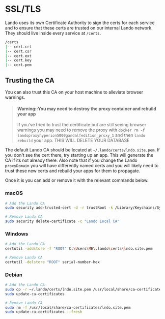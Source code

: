 SSL/TLS
=======

Lando uses its own Certificate Authority to sign the certs for each service and to ensure that these certs are trusted on our internal Lando network. They should live inside every service at `/certs`.

```bash
/certs
|-- cert.crt
|-- cert.csr
|-- cert.ext
|-- cert.key
|-- cert.pem
```

Trusting the CA
---------------

You can also trust this CA on your host machine to alleviate browser warnings.

> #### Warning::You may need to destroy the proxy container and rebuild your app
>
> If you've tried to trust the certificate but are still seeing browser warnings you may need to remove the proxy with
> `docker rm -f landoproxyhyperion5000gandalfedition_proxy_1` and then `lando rebuild` your app.
> THIS WILL DELETE YOUR DATABASE

The default Lando CA should be located at `~/.lando/certs/lndo.site.pem`. If you don't see the cert there, try starting up an app. This will generate the CA if its not already there. Also note that if you change the Lando `proxyDomain` you will have differently named certs and you will likely need to trust these new certs and rebuild your apps for them to propagate.

Once it is you can add or remove it with the relevant commands below.

### macOS

```bash
# Add the Lando CA
sudo security add-trusted-cert -d -r trustRoot -k /Library/Keychains/System.keychain ~/.lando/certs/lndo.site.pem

# Remove Lando CA
sudo security delete-certificate -c "Lando Local CA"
```

### Windows

```bash
# Add the Lando CA
certutil -addstore -f "ROOT" C:\Users\ME\.lando\certs\lndo.site.pem

# Remove Lando CA
certutil -delstore "ROOT" serial-number-hex
```

### Debian

```bash
# Add the Lando CA
sudo cp -r ~/.lando/certs/lndo.site.pem /usr/local/share/ca-certificates/lndo.site.pem
sudo update-ca-certificates

# Remove Lando CA
sudo rm -f /usr/local/share/ca-certificates/lndo.site.pem
sudo update-ca-certificates --fresh
```

